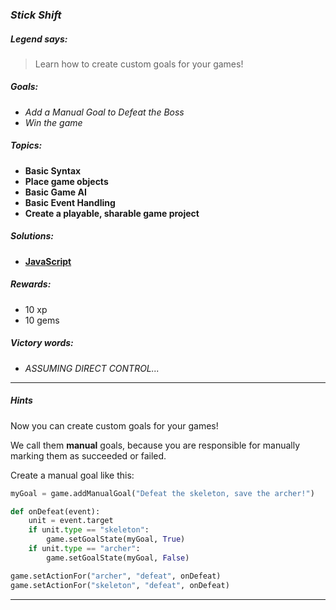 ### _Stick Shift_

##### _Legend says:_
> Learn how to create custom goals for your games!

##### _Goals:_
+ _Add a Manual Goal to Defeat the Boss_
+ _Win the game_

##### _Topics:_
+ **Basic Syntax**
+ **Place game objects**
+ **Basic Game AI**
+ **Basic Event Handling**
+ **Create a playable, sharable game project**

##### _Solutions:_
+ **[JavaScript](stickShift.js)**

##### _Rewards:_
+ 10 xp
+ 10 gems

##### _Victory words:_
+ _ASSUMING DIRECT CONTROL..._

___

##### _Hints_

Now you can create custom goals for your games!

We call them **manual** goals, because you are responsible for manually marking them as succeeded or failed.

Create a manual goal like this:

```python
myGoal = game.addManualGoal("Defeat the skeleton, save the archer!")

def onDefeat(event):
    unit = event.target
    if unit.type == "skeleton":
        game.setGoalState(myGoal, True)
    if unit.type == "archer":
        game.setGoalState(myGoal, False)

game.setActionFor("archer", "defeat", onDefeat)
game.setActionFor("skeleton", "defeat", onDefeat)
```
___
